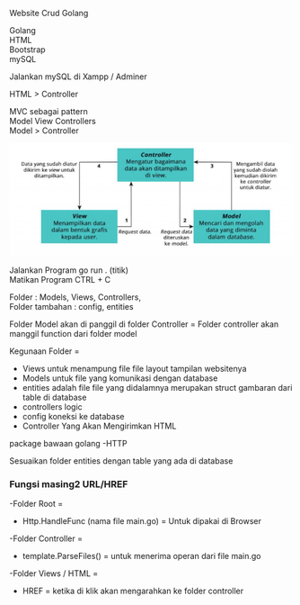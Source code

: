 Website Crud Golang

Golang<br>
HTML<br>
Bootstrap<br>
mySQL<br>

Jalankan mySQL di Xampp / Adminer <br>


HTML > Controller

MVC sebagai pattern<br>
Model View Controllers<br>
Model > Controller

![mvc](/mvc.png)

Jalankan Program go run . (titik)<br>
Matikan Program CTRL + C

Folder  : Models, Views, Controllers, <br>
Folder tambahan : config, entities

Folder Model akan di panggil di folder Controller = Folder controller akan manggil function dari folder model

Kegunaan Folder = 
   - Views untuk menampung file file layout tampilan websitenya
   - Models untuk file yang komunikasi dengan database
   - entities adalah file file yang didalamnya merupakan struct gambaran dari table di database
   - controllers logic
   - config koneksi ke database
   - Controller Yang Akan Mengirimkan HTML 


package bawaan golang 
   -HTTP 
<br>

Sesuaikan folder entities dengan table yang ada di database




  ###  Fungsi masing2 URL/HREF 


-Folder Root = 
   -  Http.HandleFunc  (nama file main.go)
         = Untuk dipakai di Browser

-Folder Controller = 
   - template.ParseFiles()
         = untuk menerima operan dari file main.go 

-Folder Views / HTML = 
   - HREF
         = ketika di klik akan mengarahkan ke folder controller



